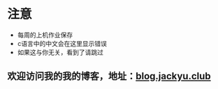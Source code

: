 # 注意

* 每周的上机作业保存
* c语言中的中文会在这里显示错误
* 如果这与你无关，看到了请跳过

## 欢迎访问我的我的博客，地址：[blog.jackyu.club](http://blog.jackyu.club)
